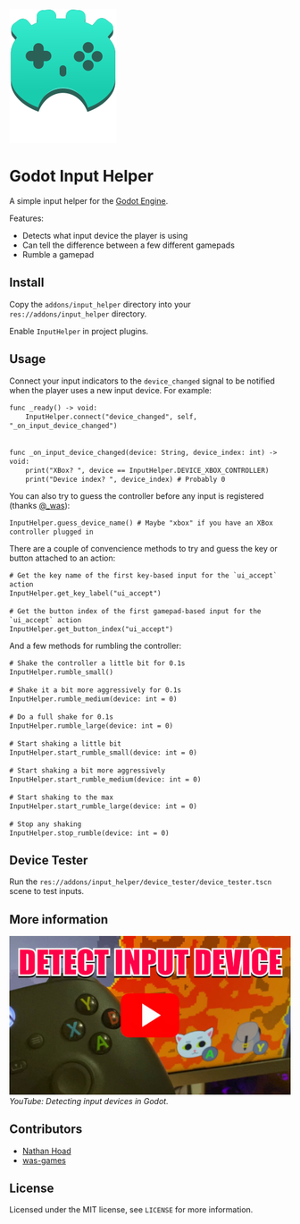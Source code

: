 ![Logo](logo.svg)

# Godot Input Helper

A simple input helper for the [Godot Engine](https://godotengine.org/).

Features:

- Detects what input device the player is using
- Can tell the difference between a few different gamepads
- Rumble a gamepad

## Install

Copy the `addons/input_helper` directory into your `res://addons/input_helper` directory.

Enable `InputHelper` in project plugins.

## Usage

Connect your input indicators to the `device_changed` signal to be notified when the player uses a new input device. For example:

```
func _ready() -> void:
    InputHelper.connect("device_changed", self, "_on_input_device_changed")


func _on_input_device_changed(device: String, device_index: int) -> void:
    print("XBox? ", device == InputHelper.DEVICE_XBOX_CONTROLLER)
    print("Device index? ", device_index) # Probably 0
```

You can also try to guess the controller before any input is registered (thanks [@_was](https://github.com/was-games)):

```
InputHelper.guess_device_name() # Maybe "xbox" if you have an XBox controller plugged in
```

There are a couple of convencience methods to try and guess the key or button attached to an action:

```
# Get the key name of the first key-based input for the `ui_accept` action
InputHelper.get_key_label("ui_accept")

# Get the button index of the first gamepad-based input for the `ui_accept` action
InputHelper.get_button_index("ui_accept")
```

And a few methods for rumbling the controller:

```
# Shake the controller a little bit for 0.1s
InputHelper.rumble_small()

# Shake it a bit more aggressively for 0.1s
InputHelper.rumble_medium(device: int = 0)

# Do a full shake for 0.1s
InputHelper.rumble_large(device: int = 0)

# Start shaking a little bit
InputHelper.start_rumble_small(device: int = 0)

# Start shaking a bit more aggressively
InputHelper.start_rumble_medium(device: int = 0)

# Start shaking to the max
InputHelper.start_rumble_large(device: int = 0)

# Stop any shaking
InputHelper.stop_rumble(device: int = 0)
```

## Device Tester

Run the `res://addons/input_helper/device_tester/device_tester.tscn` scene to test inputs.

## More information

[![Watch a video about my input helper addon](video.jpg)](https://youtu.be/Ol95TwAuARs)  
_YouTube: Detecting input devices in Godot._

## Contributors

- [Nathan Hoad](https://nathanhoad.net)
- [was-games](https://www.youtube.com/channel/UC7CuKzumE33s_XazshcKMpA)

## License

Licensed under the MIT license, see `LICENSE` for more information.